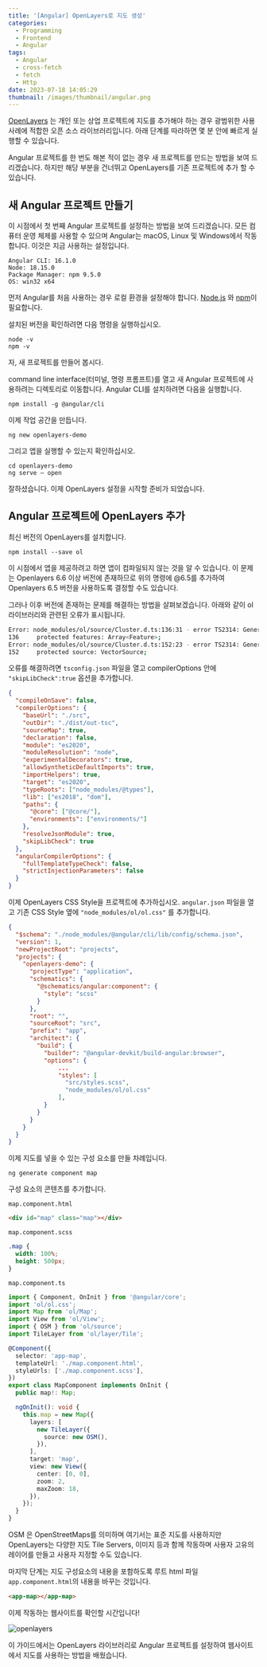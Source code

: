 ```yaml
---
title: '[Angular] OpenLayers로 지도 생성'
categories:
  - Programming
  - Frontend
  - Angular
tags:
  - Angular
  - cross-fetch
  - fetch
  - Http
date: 2023-07-18 14:05:29
thumbnail: /images/thumbnail/angular.png
---
```


[OpenLayers](https://openlayers.org/) 는 개인 또는 상업 프로젝트에 지도를 추가해야 하는 경우 광범위한 사용 사례에 적합한 오픈 소스 라이브러리입니다. 아래 단계를 따라하면 몇 분 안에 빠르게 실행할 수 있습니다.

Angular 프로젝트를 한 번도 해본 적이 없는 경우 새 프로젝트를 만드는 방법을 보여 드리겠습니다. 하지만 해당 부분을 건너뛰고 OpenLayers를 기존 프로젝트에 추가 할 수 있습니다.

## 새 Angular 프로젝트 만들기

이 시점에서 첫 번째 Angular 프로젝트를 설정하는 방법을 보여 드리겠습니다. 모든 컴퓨터 운영 체제를 사용할 수 있으며 Angular는 macOS, Linux 및 Windows에서 작동합니다. 이것은 지금 사용하는 설정입니다.

```
Angular CLI: 16.1.0
Node: 18.15.0
Package Manager: npm 9.5.0
OS: win32 x64
```

먼저 Angular를 처음 사용하는 경우 로컬 환경을 설정해야 합니다. [Node.js](https://nodejs.org/en/about) 와 [npm](https://docs.npmjs.com/downloading-and-installing-node-js-and-npm)이 필요합니다.

설치된 버전을 확인하려면 다음 명령을 실행하십시오.

```properties
node -v
npm -v
```

자, 새 프로젝트를 만들어 봅시다.

command line interface(터미널, 명령 프롬프트)를 열고 새 Angular 프로젝트에 사용하려는 디렉토리로 이동합니다. Angular CLI를 설치하려면 다음을 실행합니다.

```properties
npm install -g @angular/cli
```

이제 작업 공간을 만듭니다.

```properties
ng new openlayers-demo
```

그리고 앱을 실행할 수 있는지 확인하십시오.

```properties
cd openlayers-demo
ng serve — open
```

잘하셨습니다. 이제 OpenLayers 설정을 시작할 준비가 되었습니다.

## Angular 프로젝트에 OpenLayers 추가

최신 버전의 OpenLayers를 설치합니다.

```properties
npm install --save ol
```

이 시점에서 앱을 제공하려고 하면 앱이 컴파일되지 않는 것을 알 수 있습니다. 이 문제는 Openlayers 6.6 이상 버전에 존재하므로 위의 명령에 @6.5를 추가하여 Openlayers 6.5 버전을 사용하도록 결정할 수도 있습니다.

그러나 이후 버전에 존재하는 문제를 해결하는 방법을 살펴보겠습니다. 아래와 같이 ol 라이브러리와 관련된 오류가 표시됩니다.

```sh
Error: node_modules/ol/source/Cluster.d.ts:136:31 - error TS2314: Generic type 'Feature<Geometry>' requires 1 type argument(s).
136     protected features: Array<Feature>;
Error: node_modules/ol/source/Cluster.d.ts:152:23 - error TS2314: Generic type 'VectorSource<Geometry>' requires 1 type argument(s).
152     protected source: VectorSource;
```

오류를 해결하려면 `tsconfig.json` 파일을 열고 compilerOptions 안에 `"skipLibCheck":true` 옵션을 추가합니다.

```json
{
  "compileOnSave": false,
  "compilerOptions": {
    "baseUrl": "./src",
    "outDir": "./dist/out-tsc",
    "sourceMap": true,
    "declaration": false,
    "module": "es2020",
    "moduleResolution": "node",
    "experimentalDecorators": true,
    "allowSyntheticDefaultImports": true,
    "importHelpers": true,
    "target": "es2020",
    "typeRoots": ["node_modules/@types"],
    "lib": ["es2018", "dom"],
    "paths": {
      "@core": ["@core/"],
      "environments": ["environments/"]
    },
    "resolveJsonModule": true,
    "skipLibCheck": true
  },
  "angularCompilerOptions": {
    "fullTemplateTypeCheck": false,
    "strictInjectionParameters": false
  }
}
```

이제 OpenLayers CSS Style을 프로젝트에 추가하십시오. `angular.json` 파일을 열고 기존 CSS Style 옆에 `"node_modules/ol/ol.css"` 를 추가합니다.

```json
{
  "$schema": "./node_modules/@angular/cli/lib/config/schema.json",
  "version": 1,
  "newProjectRoot": "projects",
  "projects": {
    "openlayers-demo": {
      "projectType": "application",
      "schematics": {
        "@schematics/angular:component": {
          "style": "scss"
        }
      },
      "root": "",
      "sourceRoot": "src",
      "prefix": "app",
      "architect": {
        "build": {
          "builder": "@angular-devkit/build-angular:browser",
          "options": {
              ...
              "styles": [
                "src/styles.scss",
                "node_modules/ol/ol.css"
              ],
          }
        }
      }
    }
  }
}

```

이제 지도를 넣을 수 있는 구성 요소를 만들 차례입니다.

```properties
ng generate component map
```

구성 요소의 콘텐츠를 추가합니다.

`map.component.html`

```html
<div id="map" class="map"></div>
```

`map.component.scss`

```css
.map {
  width: 100%;
  height: 500px;
}
```

`map.component.ts`

```ts
import { Component, OnInit } from '@angular/core';
import 'ol/ol.css';
import Map from 'ol/Map';
import View from 'ol/View';
import { OSM } from 'ol/source';
import TileLayer from 'ol/layer/Tile';

@Component({
  selector: 'app-map',
  templateUrl: './map.component.html',
  styleUrls: ['./map.component.scss'],
})
export class MapComponent implements OnInit {
  public map!: Map;

  ngOnInit(): void {
    this.map = new Map({
      layers: [
        new TileLayer({
          source: new OSM(),
        }),
      ],
      target: 'map',
      view: new View({
        center: [0, 0],
        zoom: 2,
        maxZoom: 18,
      }),
    });
  }
}
```

OSM 은 OpenStreetMaps를 의미하며 여기서는 표준 지도를 사용하지만 OpenLayers는 다양한 지도 Tile Servers, 이미지 등과 함께 작동하며 사용자 고유의 레이어를 만들고 사용자 지정할 수도 있습니다.

마지막 단계는 지도 구성요소의 내용을 포함하도록 루트 html 파일 `app.component.html`의 내용을 바꾸는 것입니다.

```html
<app-map></app-map>
```

이제 작동하는 웹사이트를 확인할 시간입니다!

![openlayers](/images/angular/openlayers.png)

이 가이드에서는 OpenLayers 라이브러리로 Angular 프로젝트를 설정하여 웹사이트에서 지도를 사용하는 방법을 배웠습니다.
